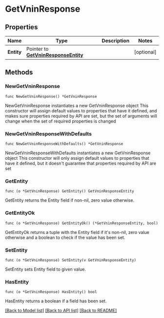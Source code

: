 # GetVninResponse

## Properties

Name | Type | Description | Notes
------------ | ------------- | ------------- | -------------
**Entity** | Pointer to [**GetVninResponseEntity**](GetVninResponseEntity.md) |  | [optional] 

## Methods

### NewGetVninResponse

`func NewGetVninResponse() *GetVninResponse`

NewGetVninResponse instantiates a new GetVninResponse object
This constructor will assign default values to properties that have it defined,
and makes sure properties required by API are set, but the set of arguments
will change when the set of required properties is changed

### NewGetVninResponseWithDefaults

`func NewGetVninResponseWithDefaults() *GetVninResponse`

NewGetVninResponseWithDefaults instantiates a new GetVninResponse object
This constructor will only assign default values to properties that have it defined,
but it doesn't guarantee that properties required by API are set

### GetEntity

`func (o *GetVninResponse) GetEntity() GetVninResponseEntity`

GetEntity returns the Entity field if non-nil, zero value otherwise.

### GetEntityOk

`func (o *GetVninResponse) GetEntityOk() (*GetVninResponseEntity, bool)`

GetEntityOk returns a tuple with the Entity field if it's non-nil, zero value otherwise
and a boolean to check if the value has been set.

### SetEntity

`func (o *GetVninResponse) SetEntity(v GetVninResponseEntity)`

SetEntity sets Entity field to given value.

### HasEntity

`func (o *GetVninResponse) HasEntity() bool`

HasEntity returns a boolean if a field has been set.


[[Back to Model list]](../README.md#documentation-for-models) [[Back to API list]](../README.md#documentation-for-api-endpoints) [[Back to README]](../README.md)


